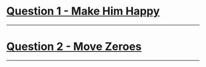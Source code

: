# [Question 1 - Make Him Happy](https://www.codechef.com/problems/TWODOGS)
---
# [Question 2 - Move Zeroes](https://leetcode.com/problems/move-zeroes/)
---
